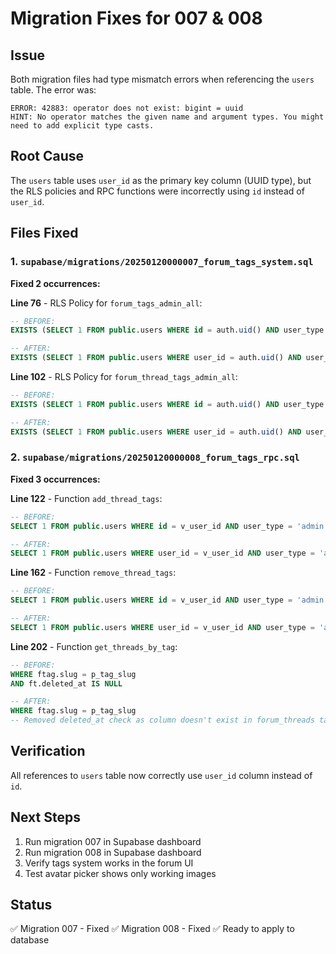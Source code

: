 # Migration Fixes for 007 & 008

## Issue
Both migration files had type mismatch errors when referencing the `users` table. The error was:
```
ERROR: 42883: operator does not exist: bigint = uuid
HINT: No operator matches the given name and argument types. You might need to add explicit type casts.
```

## Root Cause
The `users` table uses `user_id` as the primary key column (UUID type), but the RLS policies and RPC functions were incorrectly using `id` instead of `user_id`.

## Files Fixed

### 1. `supabase/migrations/20250120000007_forum_tags_system.sql`

**Fixed 2 occurrences:**

**Line 76** - RLS Policy for `forum_tags_admin_all`:
```sql
-- BEFORE:
EXISTS (SELECT 1 FROM public.users WHERE id = auth.uid() AND user_type = 'admin')

-- AFTER:
EXISTS (SELECT 1 FROM public.users WHERE user_id = auth.uid() AND user_type = 'admin')
```

**Line 102** - RLS Policy for `forum_thread_tags_admin_all`:
```sql
-- BEFORE:
EXISTS (SELECT 1 FROM public.users WHERE id = auth.uid() AND user_type = 'admin')

-- AFTER:
EXISTS (SELECT 1 FROM public.users WHERE user_id = auth.uid() AND user_type = 'admin')
```

### 2. `supabase/migrations/20250120000008_forum_tags_rpc.sql`

**Fixed 3 occurrences:**

**Line 122** - Function `add_thread_tags`:
```sql
-- BEFORE:
SELECT 1 FROM public.users WHERE id = v_user_id AND user_type = 'admin'

-- AFTER:
SELECT 1 FROM public.users WHERE user_id = v_user_id AND user_type = 'admin'
```

**Line 162** - Function `remove_thread_tags`:
```sql
-- BEFORE:
SELECT 1 FROM public.users WHERE id = v_user_id AND user_type = 'admin'

-- AFTER:
SELECT 1 FROM public.users WHERE user_id = v_user_id AND user_type = 'admin'
```

**Line 202** - Function `get_threads_by_tag`:
```sql
-- BEFORE:
WHERE ftag.slug = p_tag_slug
AND ft.deleted_at IS NULL

-- AFTER:
WHERE ftag.slug = p_tag_slug
-- Removed deleted_at check as column doesn't exist in forum_threads table
```

## Verification
All references to `users` table now correctly use `user_id` column instead of `id`.

## Next Steps
1. Run migration 007 in Supabase dashboard
2. Run migration 008 in Supabase dashboard
3. Verify tags system works in the forum UI
4. Test avatar picker shows only working images

## Status
✅ Migration 007 - Fixed
✅ Migration 008 - Fixed
✅ Ready to apply to database

